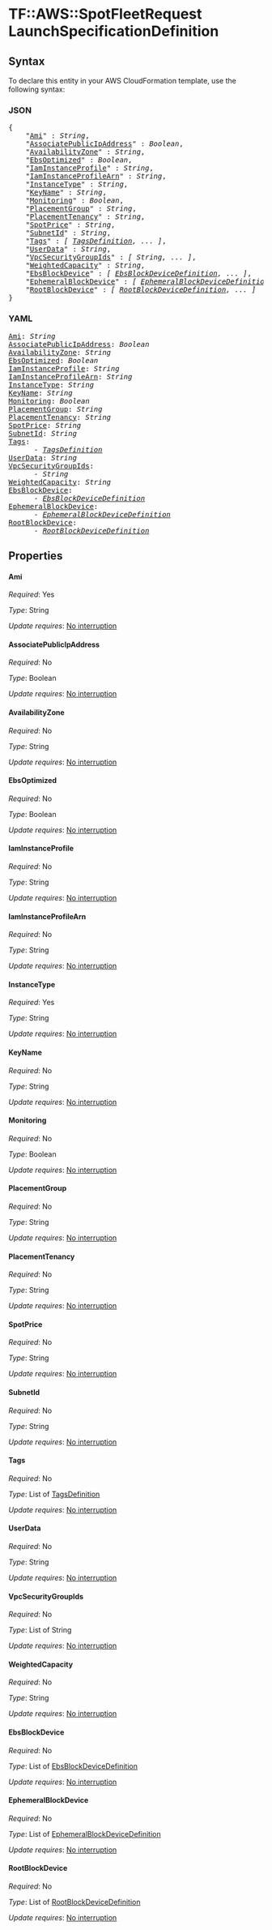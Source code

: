 # TF::AWS::SpotFleetRequest LaunchSpecificationDefinition

## Syntax

To declare this entity in your AWS CloudFormation template, use the following syntax:

### JSON

<pre>
{
    "<a href="#ami" title="Ami">Ami</a>" : <i>String</i>,
    "<a href="#associatepublicipaddress" title="AssociatePublicIpAddress">AssociatePublicIpAddress</a>" : <i>Boolean</i>,
    "<a href="#availabilityzone" title="AvailabilityZone">AvailabilityZone</a>" : <i>String</i>,
    "<a href="#ebsoptimized" title="EbsOptimized">EbsOptimized</a>" : <i>Boolean</i>,
    "<a href="#iaminstanceprofile" title="IamInstanceProfile">IamInstanceProfile</a>" : <i>String</i>,
    "<a href="#iaminstanceprofilearn" title="IamInstanceProfileArn">IamInstanceProfileArn</a>" : <i>String</i>,
    "<a href="#instancetype" title="InstanceType">InstanceType</a>" : <i>String</i>,
    "<a href="#keyname" title="KeyName">KeyName</a>" : <i>String</i>,
    "<a href="#monitoring" title="Monitoring">Monitoring</a>" : <i>Boolean</i>,
    "<a href="#placementgroup" title="PlacementGroup">PlacementGroup</a>" : <i>String</i>,
    "<a href="#placementtenancy" title="PlacementTenancy">PlacementTenancy</a>" : <i>String</i>,
    "<a href="#spotprice" title="SpotPrice">SpotPrice</a>" : <i>String</i>,
    "<a href="#subnetid" title="SubnetId">SubnetId</a>" : <i>String</i>,
    "<a href="#tags" title="Tags">Tags</a>" : <i>[ <a href="tagsdefinition.md">TagsDefinition</a>, ... ]</i>,
    "<a href="#userdata" title="UserData">UserData</a>" : <i>String</i>,
    "<a href="#vpcsecuritygroupids" title="VpcSecurityGroupIds">VpcSecurityGroupIds</a>" : <i>[ String, ... ]</i>,
    "<a href="#weightedcapacity" title="WeightedCapacity">WeightedCapacity</a>" : <i>String</i>,
    "<a href="#ebsblockdevice" title="EbsBlockDevice">EbsBlockDevice</a>" : <i>[ <a href="ebsblockdevicedefinition.md">EbsBlockDeviceDefinition</a>, ... ]</i>,
    "<a href="#ephemeralblockdevice" title="EphemeralBlockDevice">EphemeralBlockDevice</a>" : <i>[ <a href="ephemeralblockdevicedefinition.md">EphemeralBlockDeviceDefinition</a>, ... ]</i>,
    "<a href="#rootblockdevice" title="RootBlockDevice">RootBlockDevice</a>" : <i>[ <a href="rootblockdevicedefinition.md">RootBlockDeviceDefinition</a>, ... ]</i>
}
</pre>

### YAML

<pre>
<a href="#ami" title="Ami">Ami</a>: <i>String</i>
<a href="#associatepublicipaddress" title="AssociatePublicIpAddress">AssociatePublicIpAddress</a>: <i>Boolean</i>
<a href="#availabilityzone" title="AvailabilityZone">AvailabilityZone</a>: <i>String</i>
<a href="#ebsoptimized" title="EbsOptimized">EbsOptimized</a>: <i>Boolean</i>
<a href="#iaminstanceprofile" title="IamInstanceProfile">IamInstanceProfile</a>: <i>String</i>
<a href="#iaminstanceprofilearn" title="IamInstanceProfileArn">IamInstanceProfileArn</a>: <i>String</i>
<a href="#instancetype" title="InstanceType">InstanceType</a>: <i>String</i>
<a href="#keyname" title="KeyName">KeyName</a>: <i>String</i>
<a href="#monitoring" title="Monitoring">Monitoring</a>: <i>Boolean</i>
<a href="#placementgroup" title="PlacementGroup">PlacementGroup</a>: <i>String</i>
<a href="#placementtenancy" title="PlacementTenancy">PlacementTenancy</a>: <i>String</i>
<a href="#spotprice" title="SpotPrice">SpotPrice</a>: <i>String</i>
<a href="#subnetid" title="SubnetId">SubnetId</a>: <i>String</i>
<a href="#tags" title="Tags">Tags</a>: <i>
      - <a href="tagsdefinition.md">TagsDefinition</a></i>
<a href="#userdata" title="UserData">UserData</a>: <i>String</i>
<a href="#vpcsecuritygroupids" title="VpcSecurityGroupIds">VpcSecurityGroupIds</a>: <i>
      - String</i>
<a href="#weightedcapacity" title="WeightedCapacity">WeightedCapacity</a>: <i>String</i>
<a href="#ebsblockdevice" title="EbsBlockDevice">EbsBlockDevice</a>: <i>
      - <a href="ebsblockdevicedefinition.md">EbsBlockDeviceDefinition</a></i>
<a href="#ephemeralblockdevice" title="EphemeralBlockDevice">EphemeralBlockDevice</a>: <i>
      - <a href="ephemeralblockdevicedefinition.md">EphemeralBlockDeviceDefinition</a></i>
<a href="#rootblockdevice" title="RootBlockDevice">RootBlockDevice</a>: <i>
      - <a href="rootblockdevicedefinition.md">RootBlockDeviceDefinition</a></i>
</pre>

## Properties

#### Ami

_Required_: Yes

_Type_: String

_Update requires_: [No interruption](https://docs.aws.amazon.com/AWSCloudFormation/latest/UserGuide/using-cfn-updating-stacks-update-behaviors.html#update-no-interrupt)

#### AssociatePublicIpAddress

_Required_: No

_Type_: Boolean

_Update requires_: [No interruption](https://docs.aws.amazon.com/AWSCloudFormation/latest/UserGuide/using-cfn-updating-stacks-update-behaviors.html#update-no-interrupt)

#### AvailabilityZone

_Required_: No

_Type_: String

_Update requires_: [No interruption](https://docs.aws.amazon.com/AWSCloudFormation/latest/UserGuide/using-cfn-updating-stacks-update-behaviors.html#update-no-interrupt)

#### EbsOptimized

_Required_: No

_Type_: Boolean

_Update requires_: [No interruption](https://docs.aws.amazon.com/AWSCloudFormation/latest/UserGuide/using-cfn-updating-stacks-update-behaviors.html#update-no-interrupt)

#### IamInstanceProfile

_Required_: No

_Type_: String

_Update requires_: [No interruption](https://docs.aws.amazon.com/AWSCloudFormation/latest/UserGuide/using-cfn-updating-stacks-update-behaviors.html#update-no-interrupt)

#### IamInstanceProfileArn

_Required_: No

_Type_: String

_Update requires_: [No interruption](https://docs.aws.amazon.com/AWSCloudFormation/latest/UserGuide/using-cfn-updating-stacks-update-behaviors.html#update-no-interrupt)

#### InstanceType

_Required_: Yes

_Type_: String

_Update requires_: [No interruption](https://docs.aws.amazon.com/AWSCloudFormation/latest/UserGuide/using-cfn-updating-stacks-update-behaviors.html#update-no-interrupt)

#### KeyName

_Required_: No

_Type_: String

_Update requires_: [No interruption](https://docs.aws.amazon.com/AWSCloudFormation/latest/UserGuide/using-cfn-updating-stacks-update-behaviors.html#update-no-interrupt)

#### Monitoring

_Required_: No

_Type_: Boolean

_Update requires_: [No interruption](https://docs.aws.amazon.com/AWSCloudFormation/latest/UserGuide/using-cfn-updating-stacks-update-behaviors.html#update-no-interrupt)

#### PlacementGroup

_Required_: No

_Type_: String

_Update requires_: [No interruption](https://docs.aws.amazon.com/AWSCloudFormation/latest/UserGuide/using-cfn-updating-stacks-update-behaviors.html#update-no-interrupt)

#### PlacementTenancy

_Required_: No

_Type_: String

_Update requires_: [No interruption](https://docs.aws.amazon.com/AWSCloudFormation/latest/UserGuide/using-cfn-updating-stacks-update-behaviors.html#update-no-interrupt)

#### SpotPrice

_Required_: No

_Type_: String

_Update requires_: [No interruption](https://docs.aws.amazon.com/AWSCloudFormation/latest/UserGuide/using-cfn-updating-stacks-update-behaviors.html#update-no-interrupt)

#### SubnetId

_Required_: No

_Type_: String

_Update requires_: [No interruption](https://docs.aws.amazon.com/AWSCloudFormation/latest/UserGuide/using-cfn-updating-stacks-update-behaviors.html#update-no-interrupt)

#### Tags

_Required_: No

_Type_: List of <a href="tagsdefinition.md">TagsDefinition</a>

_Update requires_: [No interruption](https://docs.aws.amazon.com/AWSCloudFormation/latest/UserGuide/using-cfn-updating-stacks-update-behaviors.html#update-no-interrupt)

#### UserData

_Required_: No

_Type_: String

_Update requires_: [No interruption](https://docs.aws.amazon.com/AWSCloudFormation/latest/UserGuide/using-cfn-updating-stacks-update-behaviors.html#update-no-interrupt)

#### VpcSecurityGroupIds

_Required_: No

_Type_: List of String

_Update requires_: [No interruption](https://docs.aws.amazon.com/AWSCloudFormation/latest/UserGuide/using-cfn-updating-stacks-update-behaviors.html#update-no-interrupt)

#### WeightedCapacity

_Required_: No

_Type_: String

_Update requires_: [No interruption](https://docs.aws.amazon.com/AWSCloudFormation/latest/UserGuide/using-cfn-updating-stacks-update-behaviors.html#update-no-interrupt)

#### EbsBlockDevice

_Required_: No

_Type_: List of <a href="ebsblockdevicedefinition.md">EbsBlockDeviceDefinition</a>

_Update requires_: [No interruption](https://docs.aws.amazon.com/AWSCloudFormation/latest/UserGuide/using-cfn-updating-stacks-update-behaviors.html#update-no-interrupt)

#### EphemeralBlockDevice

_Required_: No

_Type_: List of <a href="ephemeralblockdevicedefinition.md">EphemeralBlockDeviceDefinition</a>

_Update requires_: [No interruption](https://docs.aws.amazon.com/AWSCloudFormation/latest/UserGuide/using-cfn-updating-stacks-update-behaviors.html#update-no-interrupt)

#### RootBlockDevice

_Required_: No

_Type_: List of <a href="rootblockdevicedefinition.md">RootBlockDeviceDefinition</a>

_Update requires_: [No interruption](https://docs.aws.amazon.com/AWSCloudFormation/latest/UserGuide/using-cfn-updating-stacks-update-behaviors.html#update-no-interrupt)

